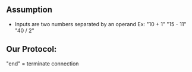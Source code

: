 ## Assumption
- Inputs are two numbers separated by an operand Ex: "10 + 1" "15 - 11" "40 / 2"

## Our Protocol:
"end" = terminate connection

